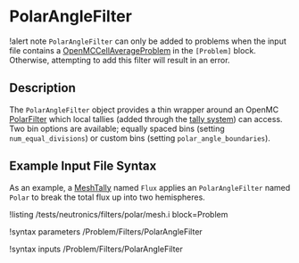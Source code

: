 # PolarAngleFilter

!alert note
`PolarAngleFilter` can only be added to problems when the input file contains a [OpenMCCellAverageProblem](OpenMCCellAverageProblem.md)
in the `[Problem]` block. Otherwise, attempting to add this filter will result in an error.

## Description

The `PolarAngleFilter` object provides a thin wrapper around an OpenMC [PolarFilter](https://docs.openmc.org/en/stable/pythonapi/generated/openmc.PolarFilter.html) which local tallies (added through the [tally system](AddTallyAction.md)) can access. Two
bin options are available; equally spaced bins (setting `num_equal_divisions`) or custom bins
(setting `polar_angle_boundaries`).

## Example Input File Syntax

As an example, a [MeshTally](MeshTally.md) named `Flux` applies an `PolarAngleFilter` named `Polar` to break the total flux up
into two hemispheres.

!listing /tests/neutronics/filters/polar/mesh.i
  block=Problem

!syntax parameters /Problem/Filters/PolarAngleFilter

!syntax inputs /Problem/Filters/PolarAngleFilter
